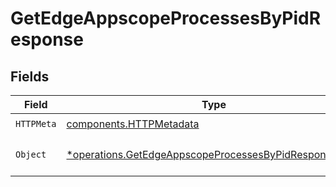 # GetEdgeAppscopeProcessesByPidResponse


## Fields

| Field                                                                                                                         | Type                                                                                                                          | Required                                                                                                                      | Description                                                                                                                   |
| ----------------------------------------------------------------------------------------------------------------------------- | ----------------------------------------------------------------------------------------------------------------------------- | ----------------------------------------------------------------------------------------------------------------------------- | ----------------------------------------------------------------------------------------------------------------------------- |
| `HTTPMeta`                                                                                                                    | [components.HTTPMetadata](../../models/components/httpmetadata.md)                                                            | :heavy_check_mark:                                                                                                            | N/A                                                                                                                           |
| `Object`                                                                                                                      | [*operations.GetEdgeAppscopeProcessesByPidResponseBody](../../models/operations/getedgeappscopeprocessesbypidresponsebody.md) | :heavy_minus_sign:                                                                                                            | a list of AppScopeProcess objects                                                                                             |